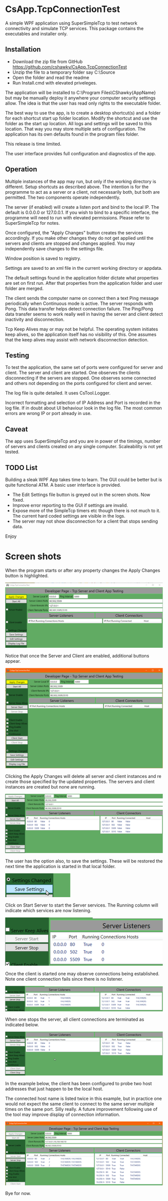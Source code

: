 # CsApp.TcpConnectionTest
A simple WPF application using SuperSimpleTcp to test network connectivity and simulate TCP services.
This package contains the executables and installer only.

## Installation

* Download the zip file from GitHub https://github.com/cshawky/CsApp.TcpConnectionTest
* Unzip the file to a temporary folder say C:\Source
* Open the folder and read the readme
* Run Install.cmd with elevated priveleges.

The application will be installed to C:\Program Files\CShawky\{AppName} but may be manually deploy it anywhere your computer security settings allow. 
The idea is that the user has read only rights to the executable folder.

The best way to use the app, is to create a desktop shortcut(s) and a folder for each shortcut start up folder location. Modify the shortcut and use the folder as the start up location.
All logs and settings will be saved to this location. That way you may store multiple sets of configuration. The application has its own defaults
found in the program files folder.

This release is time limited.

The user interface provides full configuration and diagnostics of the app.

## Operation

Multiple instances of the app may run, but only if the working directory is different. Setup shortcuts as described above.
The intention is for the programme to act as a server or a client, not necessarily both, but both are permitted. The two
components operate independently.

The server (if enabled) will create a listen port and bind to the local IP. The default is 0.0.0.0 or 127.0.0.1. If you wish
to bind to a specific interface, the programme will need to run with elevated permissions. Please refer to SuperSimpleTcp for notes.

Once configured, the "Apply Changes" button creates the services accordingly. If you make other changes they do not get applied
until the servers and clients are stopped and changes applied. You may independently save changes to the settings file.

Window position is saved to registry.

Settings are saved to an xml file in the current working directory or appdata.

The default settings found in the application folder dictate what properties are set on first run. After that properties from
the application folder and user folder are merged.

The client sends the computer name on connect then a text Ping message periodically when Continuous mode is active. The server responds with Pong. This data transfer helps detect connection failure. The Ping/Pong data transfer seems to work really well in having the server and client detect inactivity and disconnection.

Tcp Keep Alives may or may not be helpful. The operating system initiates keep alives, so the application itself has no visibility of this. One assumes that the keep alives may assist with network disconnection detection.

## Testing
To test the application, the same set of ports were configured for server and client. The server and client are started.
One observes the clients disconnecting if the servers are stopped. One observes some connected and others not depending on the
ports configured for client and server.

The log file is quite detailed. It uses CsTool.Logger.

Incorrect formatting and selection of IP Address and Port is recorded in the log file. If in doubt about UI behaviour look in the
log file. The most common errors are wrong IP or port already in use.

## Caveat
The app uses SuperSimpleTcp and you are in power of the timings, number of servers and clients created on any single computer. Scaleability
is not yet tested.

## TODO List
Building a sleak WPF App takes time to learn. The GUI could be better but is quite functional ATM. A basic user interface is provided.
* The Edit Settings file button is greyed out in the screen shots. Now fixed.
* Improve error reporting to the GUI if settings are invalid.
* Expose more of the SimpleTcp timers etc though there is not much to it. The current hard coded settings are visible in the logs.
* The server may not show disconnection for a client that stops sending data.

Enjoy

# Screen shots
When the program starts or after any property changes the Apply Changes button is highlighted.

![Initial UI](Screenshots/CsApp.TcpConnectionTest1.png)

Notice that once the Server and Client are enabled, additional buttons appear.

![Initial UI](Screenshots/CsApp.TcpConnectionTest2.png)

Clicking the Apply Changes will delete all server and client instances and re create those specified by the updated properties.
The servers and client instances are created but none are running.

![Initial UI](Screenshots/CsApp.TcpConnectionTest3.png)

The user has the option also, to save the settings. These will be restored the next time the application is started in that local folder.

![Save changes](Screenshots/CsApp.TcpConnectionTest-Save.png)

Click on Start Server to start the Server services. The Running column will indicate which services are now listening.

![Save changes](Screenshots/CsApp.TcpConnectionTest-StartServer.png)

Once the client is started one may observe connections being established. Note one client connection fails since there is no listener.

![Save changes](Screenshots/CsApp.TcpConnectionTest-BothRunning.png)

When one stops the server, all client connections are terminated as indicated below.

![Save changes](Screenshots/CsApp.TcpConnectionTest-ClientOnly.png)

In the example below, the client has been configured to probe two host addresses that just happen to be the local host.

The connected host name is listed twice in this example, but in practice one would not expect the same client to connect to the same server multiple times on the same port. Silly really. A future improvement following use of the tool may improve display of connection information.

![Save changes](Screenshots/CsApp.TcpConnectionTest4.png)

Bye for now.
